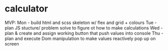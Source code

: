 # calculator

MVP:
Mon - build html and scss skeleton w/ flex and grid + colours
Tue - plan JS stucture/ problem solve to figure ot how to make calculations
Wed - plan & create and assign working button that push values into console
Thu - plan and execute Dom manipulation to make values reactively pop up on screen

